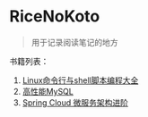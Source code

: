 # RiceNoKoto
> 用于记录阅读笔记的地方

书籍列表：
1. [Linux命令行与shell脚本编程大全](Linux_command_line_and_shell_scripting_bible,3E/README.md)
2. [高性能MySQL]()
3. [Spring Cloud 微服务架构进阶]()


<link rel="stylesheet" href="https://cdn.jsdelivr.net/npm/gitalk@1/dist/gitalk.css">
<script src="https://cdn.jsdelivr.net/npm/gitalk@1/dist/gitalk.min.js"></script>
<div id="gitalk-container"></div>
<script>
  var gitalk = new Gitalk({
    "clientID": "c4f406802de32c902502",
    "clientSecret": "3ae26fbd841828418e10e319cd62e2f912fb42dc",
    "repo": "BookRead",
    "owner": "BakaRice",
    "admin": ["BakaRice"],
    "id": location.pathname,      
    "distractionFreeMode": false  
  });
  gitalk.render("gitalk-container");
</script>
